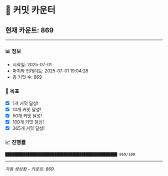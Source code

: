 # 🔢 커밋 카운터

## 현재 카운트: 869

---

### 📊 정보
- 시작일: 2025-07-01
- 마지막 업데이트: 2025-07-01 19:04:28
- 총 커밋 수: 869

### 🎯 목표
- [x] 1개 커밋 달성!
- [x] 10개 커밋 달성!
- [x] 50개 커밋 달성!
- [x] 100개 커밋 달성!
- [x] 365개 커밋 달성!

### 📈 진행률
```
██████████████████████████████████████████████████ 869/100
```

---
*자동 생성됨 - 카운트: 869*
